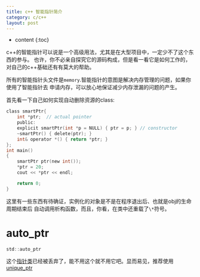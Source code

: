 ```yaml
---
title: c++ 智能指针简介
category: c/c++
layout: post
---
```

* content
{:toc}

c++的智能指针可以说是一个高级用法，尤其是在大型项目中，一定少不了这个东西的参与。
也许，你不必亲自探究它的源码构成，但是看一看它是如何工作的，对自己的c++基础还有有莫大的帮助。

所有的智能指针头文件是`memory`.智能指针的意图是解决内存管理的问题，如果你使用了智能指针去
申请内存，可以放心地保证减少内存泄漏的问题的产生。

首先看一下自己如何实现自动删除资源的class:
```c
class smartPtr{
    int *ptr;  // actual pointer
	public:
    explicit smartPtr(int *p = NULL) { ptr = p; } // constructor
    ~smartPtr() { delete(ptr); }
    int& operator *() { return *ptr; }
};
int main()
{
    smartPtr ptr(new int());
    *ptr = 20;
    cout << *ptr << endl;

    return 0;
}
```
这里有一些东西有待确证，实例化的对象是不是在程序退出后、也就是obj的生命周期结束后
自动调用析构函数，而且，你看，在类中还重载了`\*`符号。

# auto_ptr
```c
std::auto_ptr
```
这个[指针类](http://www.cplusplus.com/reference/memory/auto_ptr/)已经被丢弃了，能不用这个就不用它吧。显而易见，推荐使用[unique_ptr]()



